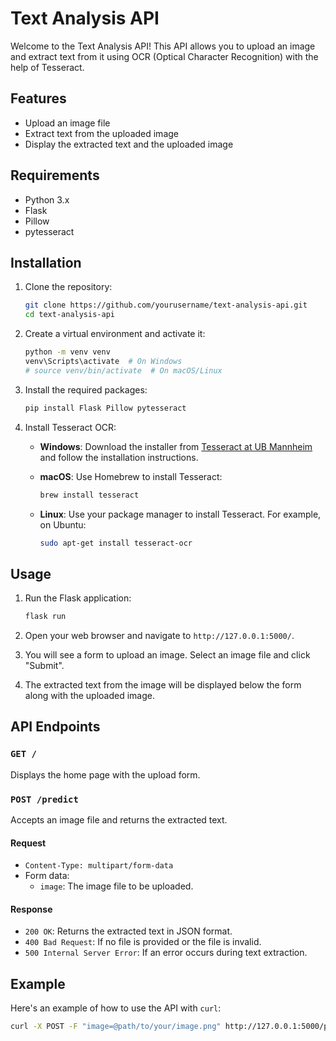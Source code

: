 # Text Analysis API

Welcome to the Text Analysis API! This API allows you to upload an image and extract text from it using OCR (Optical Character Recognition) with the help of Tesseract.

## Features

- Upload an image file
- Extract text from the uploaded image
- Display the extracted text and the uploaded image

## Requirements

- Python 3.x
- Flask
- Pillow
- pytesseract

## Installation

1. Clone the repository:

    ```sh
    git clone https://github.com/yourusername/text-analysis-api.git
    cd text-analysis-api
    ```

2. Create a virtual environment and activate it:

    ```sh
    python -m venv venv
    venv\Scripts\activate  # On Windows
    # source venv/bin/activate  # On macOS/Linux
    ```

3. Install the required packages:

    ```sh
    pip install Flask Pillow pytesseract
    ```

4. Install Tesseract OCR:

    - **Windows**: Download the installer from [Tesseract at UB Mannheim](https://github.com/UB-Mannheim/tesseract/wiki) and follow the installation instructions.
    - **macOS**: Use Homebrew to install Tesseract:

        ```sh
        brew install tesseract
        ```

    - **Linux**: Use your package manager to install Tesseract. For example, on Ubuntu:

        ```sh
        sudo apt-get install tesseract-ocr
        ```

## Usage

1. Run the Flask application:

    ```sh
    flask run
    ```

2. Open your web browser and navigate to `http://127.0.0.1:5000/`.

3. You will see a form to upload an image. Select an image file and click "Submit".

4. The extracted text from the image will be displayed below the form along with the uploaded image.

## API Endpoints

### `GET /`

Displays the home page with the upload form.

### `POST /predict`

Accepts an image file and returns the extracted text.

#### Request

- `Content-Type: multipart/form-data`
- Form data:
  - `image`: The image file to be uploaded.

#### Response

- `200 OK`: Returns the extracted text in JSON format.
- `400 Bad Request`: If no file is provided or the file is invalid.
- `500 Internal Server Error`: If an error occurs during text extraction.

## Example

Here's an example of how to use the API with `curl`:

```sh
curl -X POST -F "image=@path/to/your/image.png" http://127.0.0.1:5000/predict